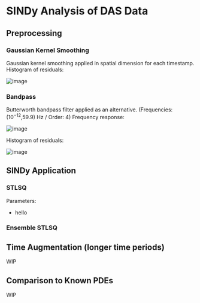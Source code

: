 # SINDy Analysis of DAS Data

## Preprocessing

### Gaussian Kernel Smoothing

Gaussian kernel smoothing applied in spatial dimension for each timestamp. Histogram of residuals:

![image](https://user-images.githubusercontent.com/29153183/211878785-4f7d0108-1e9a-4bc3-9e5c-da915fec4052.png)

### Bandpass

Butterworth bandpass filter applied as an alternative. (Frequencies: ($10^{-12}$,59.9) Hz / Order: 4) Frequency response: 

![image](https://user-images.githubusercontent.com/29153183/211879641-1c8d71b9-de5b-4377-9df8-596dbbb56d11.png)

Histogram of residuals:

![image](https://user-images.githubusercontent.com/29153183/211879387-08b4951b-1322-4fe9-aafa-e69d90915b1f.png)


## SINDy Application

### STLSQ

Parameters:
*  hello

### Ensemble STLSQ


## Time Augmentation (longer time periods)

WIP

## Comparison to Known PDEs

WIP
